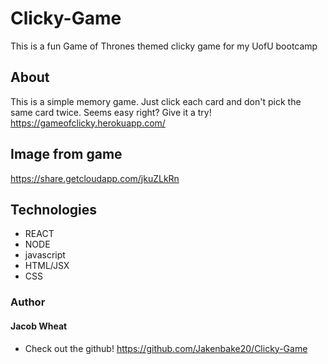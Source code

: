 # Clicky-Game
This is a fun Game of Thrones themed clicky game for my UofU bootcamp

## About
This is a simple memory game. Just click each card and don't pick the same card twice. Seems easy right? Give it a try!  https://gameofclicky.herokuapp.com/

## Image from game
https://share.getcloudapp.com/jkuZLkRn

## Technologies 
* REACT
* NODE
* javascript
* HTML/JSX
* CSS

### Author
#### Jacob Wheat
* Check out the github! https://github.com/Jakenbake20/Clicky-Game
